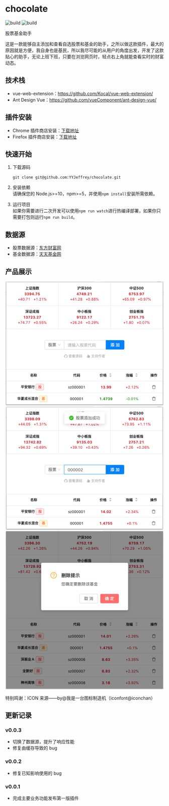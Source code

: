 # chocolate

![build](https://img.shields.io/badge/build-passing-brightgreen)
![build](https://img.shields.io/badge/license-GPL-blue)

股票基金助手

这是一款能够自主添加和查看自选股票和基金的助手，之所以做这款插件，最大的原因就是方便，我自身也是基民，所以我尽可能的从用户的角度出发，开发了这款贴心的助手，无论上班下班，只要在浏览网页时，轻点右上角就能查看实时的财富动态。

## 技术栈

- vue-web-extension：https://github.com/Kocal/vue-web-extension/
- Ant Design Vue：https://github.com/vueComponent/ant-design-vue/

## 插件安装

- Chrome 插件商店安装：[下载地址](https://chrome.google.com/webstore/detail/%E8%82%A1%E7%A5%A8%E5%9F%BA%E9%87%91%E5%8A%A9%E6%89%8B/mebdnpnlnndmpeaomicjibfkhnjlbjgi?hl=zh-CN&authuser=0)
- Firefox 插件商店安装：[下载地址](https://addons.mozilla.org/zh-CN/firefox/addon/%E8%82%A1%E7%A5%A8%E5%9F%BA%E9%87%91%E5%8A%A9%E6%89%8B/?src=search)

## 快速开始

1. 下载源码

   ```
   git clone git@github.com:YYJeffrey/chocolate.git
   ```

2. 安装依赖  
   请确保您的 Node.js>=10，npm>=5，并使用`npm install`安装所需依赖。

3. 运行项目  
   如果你需要进行二次开发可以使用`npm run watch`进行热编译部署，如果你只需要打包则运行`npm run build`。

## 数据源

- 股票数据源：[东方财富网](https://www.eastmoney.com/)
- 基金数据源：[天天基金网](https://fund.eastmoney.com/)

## 产品展示

<img src="./screenshot/p1.png" width="520px" /><br/>
<img src="./screenshot/p2.png" width="520px" /><br/>
<img src="./screenshot/p3.png" width="520px" /><br/>

特别鸣谢：ICON 来源——by@我是一台图标制造机（iconfont@iconchan）

## 更新记录

### v0.0.3

- 切换了数据源，提升了响应性能
- 修复由缓存导致的 bug

### v0.0.2

- 修复已知影响使用的 bug

### v0.0.1

- 完成主要业务功能发布第一版插件
